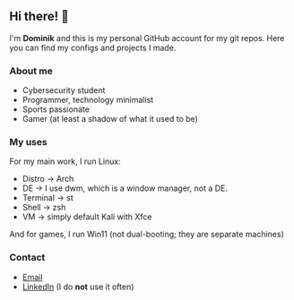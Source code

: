 ## Hi there! 👋
I'm **Dominik** and this is my personal GitHub account for my git repos. Here you can find my configs and projects I made.

### About me
- Cybersecurity student
- Programmer, technology minimalist
- Sports passionate
- Gamer (at least a shadow of what it used to be)

### My uses
For my main work, I run Linux:
- Distro -> Arch
- DE -> I use dwm, which is a window manager, not a DE.
- Terminal -> st
- Shell -> zsh
- VM -> simply default Kali with Xfce

And for games, I run Win11 (not dual-booting; they are separate machines)

### Contact
- [Email](mailto:dominik@dmpk.xyz)
- [LinkedIn](https://www.linkedin.com/in/dominikpakula/) (I do **not** use it often)
